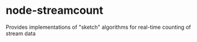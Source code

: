 node-streamcount
================

Provides implementations of "sketch" algorithms for real-time counting of stream data
